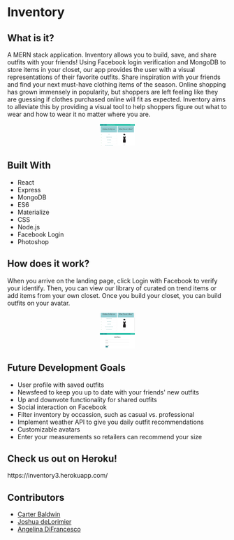 <h1>Inventory</h1>

<h2>What is it?</h2>
A MERN stack application. Inventory allows you to build, save, and share outfits with your friends!
Using Facebook login verification and MongoDB to store items in your closet, our app provides the user with a visual representations of their favorite outfits. Share inspiration with your friends and find your next must-have clothing items of the season.
Online shopping has grown immensely in popularity, but shoppers are left feeling like they are guessing if clothes purchased online will fit as expected. Inventory aims to alleviate this by providing a visual tool to help shoppers figure out what to wear and how to wear it no matter where you are.

<p align="center">
<img alt="Inventory App" src="./images/inventoryhome.png" style="width: 80px;">
</p>

<h2>Built With</h2>
<ul>
  <li>React</li>
  <li>Express</li>
  <li>MongoDB</li>
  <li>ES6</li>
  <li>Materialize</li>
  <li>CSS</li>
  <li>Node.js</li>
  <li>Facebook Login</li>
  <li>Photoshop</li>
</ul>

<h2>How does it work?</h2>
When you arrive on the landing page, click Login with Facebook to verify your identify. 
Then, you can view our library of curated on trend items or add items from your own closet.
Once you build your closet, you can build outfits on your avatar.

<p align="center">
<img alt="Add Comment Screenshot" src="./images/mannequin.png" style="width: 80px;">
<br>
<img alt="Add Comment Screenshot" src="./images/additem.png" style="width: 80px;">
</p>

<h2>Future Development Goals</h2>
<ul>
  <li>User profile with saved outfits</li>
  <li>Newsfeed to keep you up to date with your friends' new outfits</li>
  <li>Up and downvote functionality for shared outfits</li>
  <li>Social interaction on Facebook</li>
  <li>Filter inventory by occassion, such as casual vs. professional</li>
  <li>Implement weather API to give you daily outfit recommendations</li>
  <li>Customizable avatars</li>
  <li>Enter your measurements so retailers can recommend your size</li>
 </ul>

<h2>Check us out on Heroku!</h2>
https://inventory3.herokuapp.com/

<h2>Contributors</h2>
<ul>
  <li><a href="https://github.com/carterbaldwin">Carter Baldwin</li>
  <li><a href="https://github.com/Jdelorim">Joshua deLorimier</li>
  <li><a href="https://github.com/linalockheart">Angelina DiFrancesco</li>
</ul>
